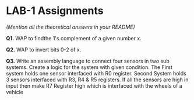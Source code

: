 # LAB-1 Assignments

*(Mention all the theoretical answers in your README)*

**Q1.** WAP to findthe 1's complement of a given number x.

**Q2.** WAP to invert bits 0-2 of x.

**Q3.** Write an assembly language to connect four sensors in two sub systems. Create a logic for the system with given condition.
        The First system holds one sensor interfaced with R0 register.
        Second System holds 3 sensors interfaced with R3, R4 & R5 registers.
        If all the sensors are high in input then make R7 Register high which is interfaced with the wheels of a vehicle


